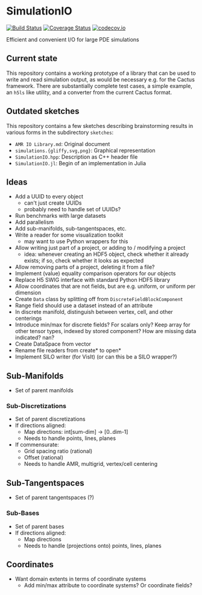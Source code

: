 # SimulationIO
[![Build Status](https://travis-ci.org/eschnett/SimulationIO.svg?branch=master)](https://travis-ci.org/eschnett/SimulationIO)
[![Coverage Status](https://coveralls.io/repos/eschnett/SimulationIO/badge.svg?branch=master&service=github)](https://coveralls.io/github/eschnett/SimulationIO?branch=master)
[![codecov.io](https://codecov.io/github/eschnett/SimulationIO/coverage.svg?branch=master)](https://codecov.io/github/eschnett/SimulationIO?branch=master)

Efficient and convenient I/O for large PDE simulations

## Current state

This repository contains a working prototype of a library that can be used to write and read simulation output, as would be necessary e.g. for the Cactus framework. There are substantially complete test cases, a simple example, an `h5ls` like utility, and a converter from the current Cactus format.

## Outdated sketches
This repository contains a few sketches describing brainstorming results in various forms in the subdirectory `sketches`:
- `AMR IO Library.md`: Original document
- `simulations.{gliffy,svg,png}`: Graphical representation
- `SimulationIO.hpp`: Description as C++ header file
- `SimulationIO.jl`: Begin of an implementation in Julia

## Ideas
- Add a UUID to every object
  - can't just create UUIDs
  - probably need to handle set of UUIDs?
- Run benchmarks with large datasets
- Add parallelism
- Add sub-manifolds, sub-tangentspaces, etc.
- Write a reader for some visualization toolkit
  - may want to use Python wrappers for this
- Allow writing just part of a project, or adding to / modifying a project
  - idea: whenever creating an HDF5 object, check whether it already exists; if so, check whether it looks as expected
- Allow removing parts of a project, deleting it from a file?
- Implement (value) equality comparison operators for our objects
- Replace H5 SWIG interface with standard Python HDF5 library
- Allow coordinates that are not fields, but are e.g. uniform, or uniform per dimension
- Create `Data` class by splitting off from `DiscreteFieldBlockComponent`
- Range field should use a dataset instead of an attribute
- In discrete manifold, distinguish between vertex, cell, and other centerings
- Introduce min/max for discrete fields? For scalars only? Keep array for other tensor types, indexed by stored component? How are missing data indicated? nan?
- Create DataSpace from vector<int>
- Rename file readers from create* to open*
- Implement SILO writer (for VisIt) (or can this be a SILO wrapper?)

## Sub-Manifolds
- Set of parent manifolds
### Sub-Discretizations
- Set of parent discretizations
- If directions aligned:
  - Map directions: int[sum-dim] -> [0..dim-1]
  - Needs to handle points, lines, planes
- If commensurate:
  - Grid spacing ratio (rational)
  - Offset (rational)
  - Needs to handle AMR, multigrid, vertex/cell centering

## Sub-Tangentspaces
- Set of parent tangentspaces (?)
### Sub-Bases
- Set of parent bases
- If directions aligned:
  - Map directions
  - Needs to handle (projections onto) points, lines, planes

## Coordinates
- Want domain extents in terms of coordinate systems
  - Add min/max attribute to coordinate systems? Or coordinate fields?
